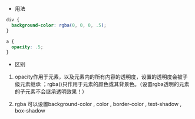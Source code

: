 - 用法
```css
div {
  background-color: rgba(0, 0, 0, .5);
}

a {
  opacity: .5;
}
```

- 区别

1. opacity作用于元素，以及元素内的所有内容的透明度，设置的透明度会被子级元素继承 ；rgba()只作用于元素的颜色或其背景色。（设置rgba透明的元素的子元素不会继承透明效果！）

2. rgba 可以设置background-color , color , border-color , text-shadow , box-shadow

